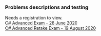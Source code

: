 ### Problems descriptions and testing  

Needs a registration to view.  
[C# Advanced Exam - 28 June 2020](https://judge.softuni.org/Contests/2444/CSharp-Advanced-Exam-28-June-2020)  
[C# Advanced Retake Exam - 19 August 2020](https://judge.softuni.org/Contests/2498/CSharp-Advanced-Retake-Exam-19-August-2020)  
